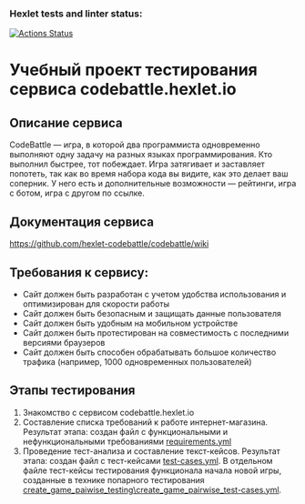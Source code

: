 ### Hexlet tests and linter status:
[![Actions Status](https://github.com/Ja0nix/qa-engineer-project-85/actions/workflows/hexlet-check.yml/badge.svg)](https://github.com/Ja0nix/qa-engineer-project-85/actions)

Учебный проект тестирования сервиса codebattle.hexlet.io
========================================================================================================================================================================


Описание сервиса
----------------

CodeBattle — игра, в которой два программиста одновременно выполняют одну задачу на разных языках программирования. Кто выполнил быстрее, тот побеждает. Игра затягивает и заставляет попотеть, так как во время набора кода вы видите, как это делает ваш соперник.
У него есть и дополнительные возможности — рейтинги, игра с ботом, игра с другом по ссылке. 


Документация сервиса
----------------
https://github.com/hexlet-codebattle/codebattle/wiki


Требования к сервису:
----------------

* Сайт должен быть разработан с учетом удобства использования и оптимизирован для скорости работы
* Сайт должен быть безопасным и защищать данные пользователя
* Сайт должен быть удобным на мобильном устройстве
* Сайт должен быть протестирован на совместимость с последними версиями браузеров
* Сайт должен быть способен обрабатывать большое количество трафика (например, 1000 одновременных пользователей)


Этапы тестирования
----------------

1. Знакомство с сервисом codebattle.hexlet.io
2. Составление списка требований к работе интернет-магазина. Результат этапа: создан файл с функциональными и нефункциональными требованиями [requirements.yml](https://github.com/Ja0nix/qa-engineer-project-85/blob/main/requirements.yml)
3. Проведение тест-анализа и составление текст-кейсов. Результат этапа: создан файл с тест-кейсами [test-cases.yml](https://github.com/Ja0nix/qa-engineer-project-85/blob/main/test-cases.yml). В отдельном файле тест-кейсы тестирования функционала начала новой игры, созданные в технике попарного тестирования [create_game_paiwise_testing\create_game_pairwise_test-cases.yml](https://github.com/Ja0nix/qa-engineer-project-85/blob/main/create_game_paiwise_testing\create_game_pairwise_test-cases.yml).